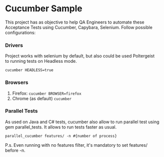 # Cucumber Sample

This project has as objective to help QA Engineers to automate these Acceptance Tests using Cucumber, Capybara, Selenium. Follow possible configurations:

### Drivers
Project works with selenium by default, but also could be used Poltergeist to running tests on Headless mode.

```cucumber HEADLESS=true```

### Browsers

1. Firefox: ```cucumber BROWSER=firefox```
2. Chrome (as default) ```cucumber```


### Parallel Tests

As used on Java and C# tests, cucumber also allow to run parallel test using gem parallel_tests. It allows to run tests faster as usual.

```parallel_cucumber features/ -n #{number of process}```

P.s.
Even running with no features filter, it's mandatory to set features/ before -n.
